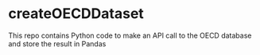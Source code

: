 # createOECDDataset
This repo contains Python code to make an API call to the OECD database and store the result in Pandas
